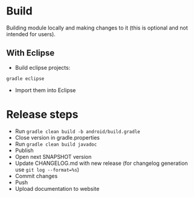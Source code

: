 # Build

Building module locally and making changes to it (this is optional and not intended for users).

## With Eclipse

- Build eclipse projects:

``` bash
gradle eclipse
```

- Import them into Eclipse

# Release steps

- Run `gradle clean build -b android/build.gradle`
- Close version in gradle.properties
- Run `gradle clean build javadoc`
- Publish
- Open next SNAPSHOT version
- Update CHANGELOG.md with new release (for changelog generation use `git log --format=%s`)
- Commit changes
- Push
- Upload documentation to website
